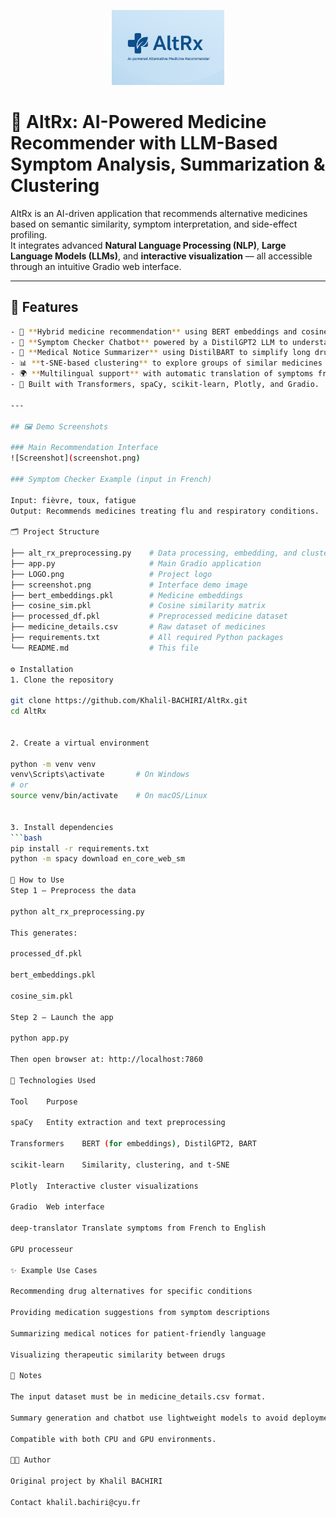 <p align="center">
  <img src="LOGO.png" alt="AltRx Logo" width="180"/>
</p>

# 💊 AltRx: AI-Powered Medicine Recommender with LLM-Based Symptom Analysis, Summarization & Clustering

AltRx is an AI-driven application that recommends alternative medicines based on semantic similarity, symptom interpretation, and side-effect profiling.  
It integrates advanced **Natural Language Processing (NLP)**, **Large Language Models (LLMs)**, and **interactive visualization** — all accessible through an intuitive Gradio web interface.

---

## 🚀 Features
```bash
- 🔎 **Hybrid medicine recommendation** using BERT embeddings and cosine similarity.
- 💬 **Symptom Checker Chatbot** powered by a DistilGPT2 LLM to understand symptoms and suggest treatments.
- 📄 **Medical Notice Summarizer** using DistilBART to simplify long drug descriptions.
- 📊 **t-SNE-based clustering** to explore groups of similar medicines visually.
- 🌍 **Multilingual support** with automatic translation of symptoms from French to English.
- 🧠 Built with Transformers, spaCy, scikit-learn, Plotly, and Gradio.

---

## 🖼️ Demo Screenshots

### Main Recommendation Interface
![Screenshot](screenshot.png)

### Symptom Checker Example (input in French)

Input: fièvre, toux, fatigue
Output: Recommends medicines treating flu and respiratory conditions.

🗂️ Project Structure

├── alt_rx_preprocessing.py    # Data processing, embedding, and clustering pipeline
├── app.py                     # Main Gradio application
├── LOGO.png                   # Project logo
├── screenshot.png             # Interface demo image
├── bert_embeddings.pkl        # Medicine embeddings
├── cosine_sim.pkl             # Cosine similarity matrix
├── processed_df.pkl           # Preprocessed medicine dataset
├── medicine_details.csv       # Raw dataset of medicines
├── requirements.txt           # All required Python packages
└── README.md                  # This file

⚙️ Installation
1. Clone the repository

git clone https://github.com/Khalil-BACHIRI/AltRx.git
cd AltRx


2. Create a virtual environment

python -m venv venv
venv\Scripts\activate       # On Windows
# or
source venv/bin/activate    # On macOS/Linux


3. Install dependencies  
```bash
pip install -r requirements.txt  
python -m spacy download en_core_web_sm

🧪 How to Use
Step 1 — Preprocess the data

python alt_rx_preprocessing.py

This generates:

processed_df.pkl

bert_embeddings.pkl

cosine_sim.pkl

Step 2 — Launch the app

python app.py

Then open browser at: http://localhost:7860

🧠 Technologies Used

Tool	Purpose

spaCy	Entity extraction and text preprocessing

Transformers	BERT (for embeddings), DistilGPT2, BART

scikit-learn	Similarity, clustering, and t-SNE

Plotly	Interactive cluster visualizations

Gradio	Web interface

deep-translator	Translate symptoms from French to English

GPU processeur

✨ Example Use Cases

Recommending drug alternatives for specific conditions

Providing medication suggestions from symptom descriptions

Summarizing medical notices for patient-friendly language

Visualizing therapeutic similarity between drugs

📌 Notes

The input dataset must be in medicine_details.csv format.

Summary generation and chatbot use lightweight models to avoid deployment overhead.

Compatible with both CPU and GPU environments.

🧑‍💻 Author

Original project by Khalil BACHIRI

Contact khalil.bachiri@cyu.fr